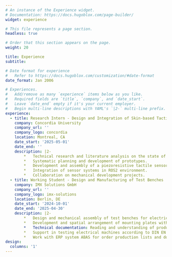 ```yaml
---
# An instance of the Experience widget.
# Documentation: https://docs.hugoblox.com/page-builder/
widget: experience

# This file represents a page section.
headless: true

# Order that this section appears on the page.
weight: 20

title: Experience
subtitle:

# Date format for experience
#   Refer to https://docs.hugoblox.com/customization/#date-format
date_format: Jan 2006

# Experiences.
#   Add/remove as many `experience` items below as you like.
#   Required fields are `title`, `company`, and `date_start`.
#   Leave `date_end` empty if it's your current employer.
#   Begin multi-line descriptions with YAML's `|2-` multi-line prefix.
experience:
  - title: Research Intern - Design and Integration of Skin-based Tactile Sensors for Human-Robot Interactions
    company: Concordia University
    company_url: ''
    company_logo: concordia
    location: Montreal, CA
    date_start: '2025-05-01'
    date_end: ''
    description: |2-
        *   Technical research and literature analysis on the state of the art of robotic skin technologies.
        *   Systematic planning and development of prototypes.
        *   Development and assembly of a piezoresistive tactile sensor with Arduino electronics.
        *   Integration of sensor systems in ROS2 environment.
        *   Collaboration on mechanical development projects.
  - title: Working Student - Design and Manufacturing of Test Benches
    company: IMX Solutions GmbH
    company_url: ''
    company_logo: imx-solutions
    location: Berlin, DE
    date_start: '2024-10-01'
    date_end: '2025-04-30'
    description: |2-
        *   Design and mechanical assembly of test benches for electrical machines.
        *   Development and spatial arrangement of mounting plates with components.
        *   Technical documentation: Reading and understanding of production documents and electrical circuit diagrams.
        *   Support in testing electrical machines according to DIN EN 60204.
        *   Work with ERP system ABAS for order production lists and documentation.
design:
  columns: '1'
---
```

